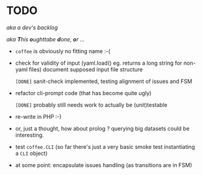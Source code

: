 # TODO

*aka a dev's backlog*

*aka **T**his **o**ughttabe **d**one, **o**r ...*

- ```coffee``` is obviously no fitting name :-(

- check for validity of input (yaml.load() eg. returns a long string for non-yaml files)
document supposed input file structure

  ```[DONE]``` sanit-check implemented, testing alignment of issues and FSM

- refactor cli-prompt code (that has become quite ugly)

  ```[DONE]``` probably still needs work to actually be (unit)testable

- re-write in PHP :-)
- or, just a thought, how about prolog ? querying big datasets could be interesting.

- test ```coffee.CLI``` (so far there's just a very basic smoke test instantiating a ```CLI``` object)

- at some point: encapsulate issues handling (as transitions are in FSM)
